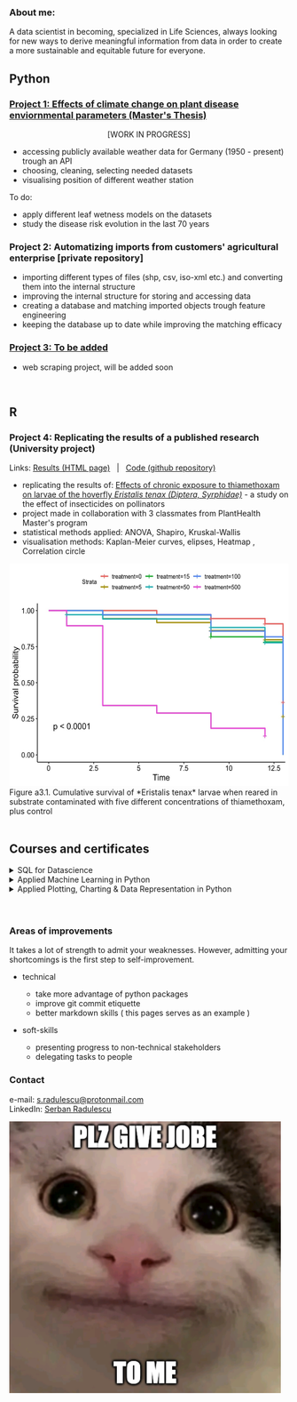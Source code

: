 ### About me:
A data scientist in becoming, specialized in Life Sciences, always looking for new ways to derive meaningful information from data in order to create a more sustainable and equitable future for everyone.



## Python

### [Project 1: Effects of climate change on plant disease enviornmental parameters (Master's Thesis)](https://github.com/serbanradulescu/master_thesis/blob/main/project.ipynb)
<p align="center"> [WORK IN PROGRESS] </p>

* accessing publicly available weather data for Germany (1950 - present) trough an API
* choosing, cleaning, selecting needed datasets
* visualising position of different weather station

To do:
* apply different leaf wetness models on the datasets
* study the disease risk evolution in the last 70 years

### Project 2: Automatizing imports from customers' agricultural enterprise [private repository]
* importing different types of files (shp, csv, iso-xml etc.) and converting them into the internal structure
* improving the internal structure for storing and accessing data
* creating a database and matching imported objects trough feature engineering
* keeping the database up to date while improving the matching efficacy

### [Project 3: To be added](www.notyet.com)
* web scraping project, will be added soon

<br />

## R

### Project 4: Replicating the results of a published research (University project) 
Links: [Results (HTML page)](https://htmlpreview.github.io/?https://github.com/serbanradulescu/dataproject/blob/main/Final-results.html) &nbsp; | &nbsp;  [Code (github repository)](https://github.com/serbanradulescu/dataproject)

* replicating the results of: [Effects of chronic exposure to thiamethoxam on larvae of the hoverfly *Eristalis tenax (Diptera, Syrphidae)*](https://peerj.com/articles/4258/) - a study on the effect of insecticides on pollinators
* project made in collaboration with 3 classmates from PlantHealth Master's program
* statistical methods applied: ANOVA, Shapiro, Kruskal-Wallis
* visualisation methods: Kaplan-Meier curves, elipses, Heatmap , Correlation circle

<img src="images/Kaplan-Meier_curves.jpg" width="600" height="400">
Figure a3.1. Cumulative survival of *Eristalis tenax* larvae when reared in substrate contaminated with five different concentrations of thiamethoxam, plus control

<br />
<br />

## Courses and certificates

<details> <summary>  SQL for Datascience  </summary>
<br>
 
Diploma and more details: [SQL for Datascience](https://www.coursera.org/account/accomplishments/verify/KF9V6CH5GP6Q)
 
</details>



<details> <summary>  Applied Machine Learning in Python  </summary>
 <br>
 
Diploma and more details: [Applied Machine Learning in Python](https://www.coursera.org/account/accomplishments/verify/YA7S96MHRFN9)
 
</details>



<details> <summary>  Applied Plotting, Charting & Data Representation in Python  </summary>
 <br>
 
Diploma and more details: [Applied Plotting, Charting & Data Representation in Python](https://www.coursera.org/account/accomplishments/verify/9XYPE8NM8C5T)
 
</details>

<!---
 * [SQL for Datascience](https://www.coursera.org/account/accomplishments/verify/KF9V6CH5GP6Q)
 * [Applied Machine Learning in Python](https://www.coursera.org/account/accomplishments/verify/YA7S96MHRFN9)
 * [Applied Plotting, Charting & Data Representation in Python](https://www.coursera.org/account/accomplishments/verify/9XYPE8NM8C5T)
--->

<br>
<br>

### Areas of improvements

It takes a lot of strength to admit your weaknesses. However, admitting your shortcomings is the first step to self-improvement.
* technical
  * take more advantage of python packages
  * improve git commit etiquette
  * better markdown skills ( this pages serves as an example )

* soft-skills
  * presenting progress to non-technical stakeholders
  * delegating tasks to people


### Contact

e-mail: s.radulescu@protonmail.com  
LinkedIn: [Serban Radulescu](https://www.linkedin.com/in/serban-petre-radulescu-6b50121a2/)     

![](images/Screenshot%202022-05-27%20at%2014.09.58.png)
